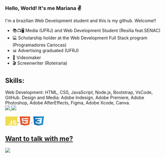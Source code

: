 ### Hello, World! It's me Mariana 	:v:

I'm a brazilian Web Development student and this is my github. Welcome!! 

- 📚📺🖥️ Media (UFRJ) and Web Development Student (Resilia feat.SENAC)
- 💻 Scholarship holder at the Web Development Full Stack program (Programadores Cariocas)
- 📊 Advertising graduated (UFRJ)
- 🎥 Videomaker
- 🎬 Screenwriter (Roteiraria)


<h2> Skills: </h2>
Web Development: HTML, CSS, JavaScript, Node.js, Bootstrap, VsCode, GitHub.
Design and Media: Adobe Indesign, Adobe Premiere, Adobe Photoshop, Adobe AfterEffects, Figma, Adobe Xcode, Canva.
  


<div align="start">
  <a href="https://github.com/Jonas-Sousa">
  <img height="140em" src="https://github-readme-stats.vercel.app/api?username=barbmariana&show_icons=true&theme=chartreuse-dark&include_all_commits=true&count_private=true"/>
  <img height="140em" src="https://github-readme-stats.vercel.app/api/top-langs/?username=barbmariana&layout=compact&langs_count=7&theme=chartreuse-dark"/>
</div>


<div style="display: inline_block"><br>
  <img align="center" alt="Js" height="30"  width="40" src="https://raw.githubusercontent.com/devicons/devicon/master/icons/javascript/javascript-plain.svg">
  <img align="center" alt="HTML" height="30" width="40" src="https://raw.githubusercontent.com/devicons/devicon/master/icons/html5/html5-original.svg">
  <img align="center" alt="Css" height="30" width="40" src="https://raw.githubusercontent.com/devicons/devicon/master/icons/css3/css3-original.svg">  
  
          
          
  <img align="right" alt="" height="150" style="border-radius:50px;" src="">
</div>

## Want to talk with me?

<div> 
  <a href="n.com/in/mariana-barbosaa/" target="_blank"><img src="https://img.shields.io/badge/-LinkedIn-%230077B5?style=for-the-badge&logo=linkedin&logoColor=white" target="_blank"></a>
</div>
